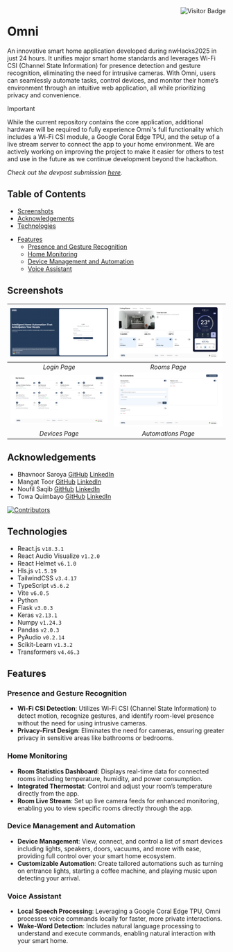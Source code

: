 <img align="right" alt="Visitor Badge" src="https://visitor-badge.laobi.icu/badge?page_id=towaquimbayo.Omni">

# Omni

<!-- ![Omni Thumbnail](screenshots/omni-thumbnail.jpg) -->
An innovative smart home application developed during nwHacks2025 in just 24 hours. It unifies major smart home standards and leverages Wi-Fi CSI (Channel State Information) for presence detection and gesture recognition, eliminating the need for intrusive cameras. With Omni, users can seamlessly automate tasks, control devices, and monitor their home’s environment through an intuitive web application, all while prioritizing privacy and convenience.

> [!IMPORTANT]
> While the current repository contains the core application, additional hardware will be required to fully experience Omni's full functionality which includes a Wi-Fi CSI module, a Google Coral Edge TPU, and the setup of a live stream server to connect the app to your home environment. We are actively working on improving the project to make it easier for others to test and use in the future as we continue development beyond the hackathon.

_Check out the devpost submission [_here_](https://devpost.com/software/omni-pt4ia1)._

## Table of Contents

* [Screenshots](#screenshots)
* [Acknowledgements](#acknowledgements)
* [Technologies](#technologies)
<!-- * [Usage](#usage)
  * [Prerequisites](#prerequisites)
  * [Installation](#installation)
  * [Environment Variables Setup](#environment-variables-setup)
  * [Run The App](#run-the-app) -->
* [Features](#features)
  * [Presence and Gesture Recognition](#presence-and-gesture-recognition)
  * [Home Monitoring](#home-monitoring)
  * [Device Management and Automation](#device-management-and-automation)
  * [Voice Assistant](#voice-assistant)

## Screenshots

| ![Login Page](screenshots/login.png) | ![Rooms Page](screenshots/rooms.png) |
|:--:|:--:|
| _Login Page_ | _Rooms Page_ |
| ![Devices Page](screenshots/devices.png) | ![Automations Page](screenshots/automations.png) |
| _Devices Page_ | _Automations Page_ |

## Acknowledgements

* Bhavnoor Saroya [GitHub](https://github.com/BhavnoorSaroya) [LinkedIn](https://www.linkedin.com/in/bhavnoor-saroya)
* Mangat Toor [GitHub](https://github.com/immangat) [LinkedIn](https://www.linkedin.com/in/immangat)
* Noufil Saqib [GitHub](https://github.com/noufilsaqib) [LinkedIn](https://www.linkedin.com/in/muhammad-noufil-saqib/)
* Towa Quimbayo [GitHub](https://github.com/towaquimbayo) [LinkedIn](https://www.linkedin.com/in/towa-quimbayo/)

[![Contributors](https://contrib.rocks/image?repo=towaquimbayo/Omni)](https://github.com/towaquimbayo/Omni/graphs/contributors)

## Technologies

* React.js `v18.3.1`
* React Audio Visualize `v1.2.0`
* React Helmet `v6.1.0`
* Hls.js `v1.5.19`
* TailwindCSS `v3.4.17`
* TypeScript `v5.6.2`
* Vite `v6.0.5`
* Python
* Flask `v3.0.3`
* Keras `v2.13.1`
* Numpy `v1.24.3`
* Pandas `v2.0.3`
* PyAudio `v0.2.14`
* Scikit-Learn `v1.3.2`
* Transformers `v4.46.3`

## Features

### Presence and Gesture Recognition

* __Wi-Fi CSI Detection__: Utilizes Wi-Fi CSI (Channel State Information) to detect motion, recognize gestures, and identify room-level presence without the need for using intrusive cameras.
* __Privacy-First Design__: Eliminates the need for cameras, ensuring greater privacy in sensitive areas like bathrooms or bedrooms.

### Home Monitoring

* __Room Statistics Dashboard__: Displays real-time data for connected rooms including temperature, humidity, and power consumption.
* __Integrated Thermostat__: Control and adjust your room’s temperature directly from the app.
* __Room Live Stream__: Set up live camera feeds for enhanced monitoring, enabling you to view specific rooms directly through the app.

### Device Management and Automation

* __Device Management__: View, connect, and control a list of smart devices including lights, speakers, doors, vacuums, and more with ease, providing full control over your smart home ecosystem.
* __Customizable Automation__: Create tailored automations such as turning on entrance lights, starting a coffee machine, and playing music upon detecting your arrival.

### Voice Assistant

* __Local Speech Processing__: Leveraging a Google Coral Edge TPU, Omni processes voice commands locally for faster, more private interactions.
* __Wake-Word Detection__: Includes natural language processing to understand and execute commands, enabling natural interaction with your smart home.
